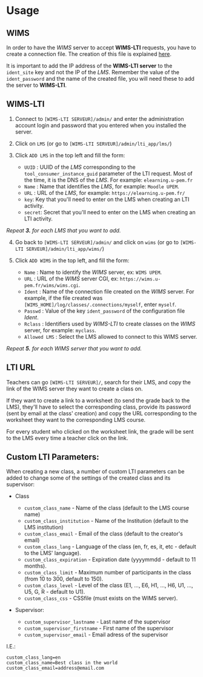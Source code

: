 # Usage

## WIMS

In order to have the *WIMS* server to accept **WIMS-LTI** requests, you have to create
a connection file. The creation of this file is explained 
[here](https://wimsapi.readthedocs.io/#configuration).

It is important to add the IP address of the **WIMS-LTI server** to the 
`ident_site` key and not the IP of the *LMS*.
Remember the value of the `ident_password` and the name of the created file,
you will need these to add the server to **WIMS-LTI**.


## WIMS-LTI

1. Connect to `[WIMS-LTI SERVEUR]/admin/` and enter the administration 
account login and password that you entered when you installed the server.

2. Click on `LMS` (or go to  `[WIMS-LTI SERVEUR]/admin/lti_app/lms/`)

3. Click `ADD LMS` in the top left and fill the form:
    * `UUID` : UUID of the *LMS* corresponding to the `tool_consumer_instance_guid` parameter
               of the LTI request. Most of the time, it is the DNS of the *LMS*.
               For example: `elearning.u-pem.fr`
    * `Name` : Name that identifies the *LMS*, for example: `Moodle UPEM`.
    * `URL` : URL of the *LMS*, for example: `https://elearning.u-pem.fr/`
    * `key`: Key that you'll need to enter on the LMS when creating an LTI activity.
    * `secret`: Secret that you'll need to enter on the LMS when creating an LTI activity.
    
*Repeat ***3.*** for each *LMS* that you want to add.*


4. Go back to `[WIMS-LTI SERVEUR]/admin/` and click on `wims` (or go to `[WIMS-LTI SERVEUR]/admin/lti_app/wims/`)

5. Click `ADD WIMS` in the top left, and fill the form:
    * `Name` : Name to identify the *WIMS* server, ex: `WIMS UPEM`.
    * `URL` : URL of the *WIMS* server CGI, ex: `https://wims.u-pem.fr/wims/wims.cgi`.
    * `Ident` : Name of the connection file created on the *WIMS* server. 
                For example, if the file created was `[WIMS_HOME]/log/classes/.connections/myself`,
                enter `myself`.
    * `Passwd` : Value of the key `ident_password` of the configuration file *Ident*.
    * `Rclass` : Identifiers used by *WIMS-LTI* to create classes on the *WIMS* server,
                 for example: `myclass`.
    * `Allowed LMS` : Select the LMS allowed to connect to this WIMS server.
    
*Repeat ***5.*** for each *WIMS* server that you want to add.*


## LTI URL

Teachers can go `[WIMS-LTI SERVEUR]/`, search for their LMS, and copy
the link of the WIMS server they want to create a class on.

If they want to create a link to a worksheet (to send the grade back to the LMS),
they'll have to select the corresponding class, provide its password (sent
by email at the class' creation) and copy the URL corresponding to the worksheet
they want to the corresponding LMS course.

For every student who clicked on the worksheet link, the grade will be sent to the LMS every
time a teacher click on the link.


## Custom LTI Parameters:

When creating a new class, a number of custom LTI parameters can be added to change some
of the settings of the created class and its supervisor:

* Class
    * `custom_class_name` - Name of the class (default to the LMS course name)
    * `custom_class_institution` - Name of the Institution (default to the LMS institution)
    * `custom_class_email` - Email of the class (default to the creator's email)
    * `custom_class_lang` - Language of the class (en, fr, es, it, etc - default to the LMS' language).
    * `custom_class_expiration` - Expiration date (yyyymmdd - default to 11 months).
    * `custom_class_limit` - Maximum number of participants in the class (from 10 to 300, default to 150).
    * `custom_class_level` - Level of the class (E1, ..., E6, H1, ..., H6, U1, ..., U5, G, R - default to U1).
    * `custom_class_css` - CSSfile (must exists on the WIMS server).

* Supervisor:
    * `custom_supervisor_lastname` - Last name of the supervisor
    * `custom_supervisor_firstname` - First name of the supervisor
    * `custom_supervisor_email` - Email adress of the supervisor

I.E.:
```text
custom_class_lang=en
custom_class_name=Best class in the world
custom_class_email=address@email.com
```
